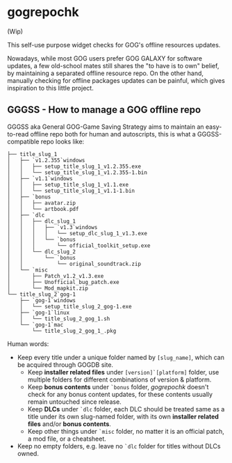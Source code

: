 # gogrepochk
(Wip)

This self-use purpose widget checks for GOG's offline resources updates.

Nowadays, while most GOG users prefer GOG GALAXY for software updates, a few old-school mates still shares the "to have is to own" belief, by maintaining a separated offline resource repo. On the other hand, manually checking for offline packages updates can be painful, which gives inspiration to this little project.

## GGGSS - How to manage a GOG offline repo

GGGSS aka General GOG-Game Saving Strategy aims to maintain an easy-to-read offline repo both for human and autoscripts, this is what a GGGSS-compatible repo looks like:

```tree
├── title_slug_1
│   ├── `v1.2.355`windows
│   │   ├── setup_title_slug_1_v1.2.355.exe
│   │   └── setup_title_slug_1_v1.2.355-1.bin
│   ├── `v1.1`windows
│   │   ├── setup_title_slug_1_v1.1.exe
│   │   └── setup_title_slug_1_v1.1-1.bin
│   ├── `bonus
│   │   ├── avatar.zip
│   │   └── artbook.pdf
│   ├── `dlc
│   │   ├── dlc_slug_1
│   │   │   ├── `v1.3`windows
│   │   │   │   └── setup_dlc_slug_1_v1.3.exe
│   │   │   └── `bonus
│   │   │       └── official_toolkit_setup.exe
│   │   └── dlc_slug_2
│   │       └── `bonus
│   │           └── original_soundtrack.zip
│   └── `misc
│       ├── Patch_v1.2_v1.3.exe
│       ├── Unofficial_bug_patch.exe
│       └── Mod_mapkit.zip
└── title_slug_2`gog-1
    ├── `gog-1`windows
    │   └── setup_title_slug_2_gog-1.exe
    ├── `gog-1`linux
    │   └── title_slug_2_gog_1.sh
    └── `gog-1`mac
        └── title_slug_2_gog_1_.pkg
```

Human words: 

* Keep every title under a unique folder named by `[slug_name]`, which can be acquired through GOGDB site.
  * Keep **installer related files** under ```[version]`[platform]``` folder, use multiple folders for different combinations of version & platform.
  * Keep **bonus contents** under ``` `bonus ``` folder, *gogrepochk* doesn't check for any bonus content updates, for these contents usually remain untouched since release.
  * Keep **DLCs** under ``` `dlc ``` folder, each DLC should be treated same as a title under its own slug-named folder, with its own **installer related files** and/or **bonus contents**.
  * Keep other things under ``` `misc ``` folder, no matter it is an official patch, a mod file, or a cheatsheet.
* Keep no empty folders, e.g. leave no ``` `dlc ``` folder for titles without DLCs owned.
